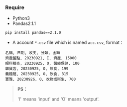 ### Require
- Python3
- Pandas2.1.1
```shell
pip install pandas==2.1.0
```
- A account `*.csv` file which is named `acc.csv`, format：
```
名稱, 日期, 收支, 分類, 金額
資產盤點, 20230921, I, 資產, 15000
眼科檢查, 20230925, O, 醫療保健, 100
雜貨店, 20230925, O, 飲食, 199
義麵館, 20230925, O, 飲食, 315
寶雅, 20230926, O, 衣物或衛生, 700
```
>**PS：**
>
>'I' means 'input' and 'O' means 'output'.
